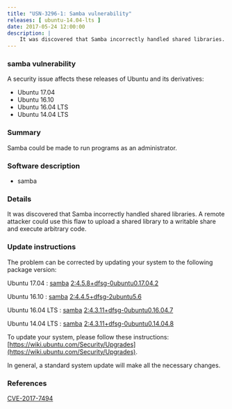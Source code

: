 ```yaml
---
title: "USN-3296-1: Samba vulnerability"
releases: [ ubuntu-14.04-lts ]
date: 2017-05-24 12:00:00
description: |
    It was discovered that Samba incorrectly handled shared libraries. A remote attacker could use this flaw to upload a shared library to a writable share and execute arbitrary code. 
--- 
```

 
### samba vulnerability

A security issue affects these releases of Ubuntu and its derivatives:

* Ubuntu 17.04
* Ubuntu 16.10
* Ubuntu 16.04 LTS
* Ubuntu 14.04 LTS

### Summary

Samba could be made to run programs as an administrator. 

### Software description

* samba 

### Details

It was discovered that Samba incorrectly handled shared libraries. A remote attacker could use this flaw to upload a shared library to a writable share and execute arbitrary code. 

### Update instructions

The problem can be corrected by updating your system to the following package version:

Ubuntu 17.04
 : [samba](https://launchpad.net/ubuntu/+source/samba) <span> [2:4.5.8+dfsg-0ubuntu0.17.04.2](https://launchpad.net/ubuntu/+source/samba/2:4.5.8+dfsg-0ubuntu0.17.04.2) </span> 

Ubuntu 16.10
 : [samba](https://launchpad.net/ubuntu/+source/samba) <span> [2:4.4.5+dfsg-2ubuntu5.6](https://launchpad.net/ubuntu/+source/samba/2:4.4.5+dfsg-2ubuntu5.6) </span> 

Ubuntu 16.04 LTS
 : [samba](https://launchpad.net/ubuntu/+source/samba) <span> [2:4.3.11+dfsg-0ubuntu0.16.04.7](https://launchpad.net/ubuntu/+source/samba/2:4.3.11+dfsg-0ubuntu0.16.04.7) </span> 

Ubuntu 14.04 LTS
 : [samba](https://launchpad.net/ubuntu/+source/samba) <span> [2:4.3.11+dfsg-0ubuntu0.14.04.8](https://launchpad.net/ubuntu/+source/samba/2:4.3.11+dfsg-0ubuntu0.14.04.8) </span> 

To update your system, please follow these instructions: [https://wiki.ubuntu.com/Security/Upgrades](https://wiki.ubuntu.com/Security/Upgrades).

In general, a standard system update will make all the necessary changes. 

### References

 [CVE-2017-7494](http://people.ubuntu.com/~ubuntu-security/cve/CVE-2017-7494)
 

